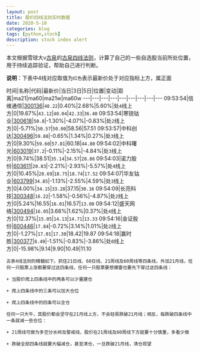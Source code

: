```yaml
---
layout: post
title: 股价四线法则实时数据
date: 2020-5-10
categories: blog
tags: [python,stock]
description: stock index alert
---
```



本文根据雪球大v[古泉](https://xueqiu.com/u/7148646888)的[古泉四线法则](https://xueqiu.com/7148646888/130498192)，计算了自己的一些自选股当前所处位置，用于持续追踪验证，帮助自己进行判断。

**说明**：下表中4线对应取值为`红色`表示最新价处于对应指标上方，属正面

时间|名称|代码|最新价|当日|3日|5日|位置|变动|距离|ma21|ma60|ma21w|ma60w
---|---|---|---|---|---|---|---|---
09:53:54|信维通信|[300136](https://xueqiu.com/S/SZ300136)|`48.22`|0.40%|2.68%|5.60%|处`4`线上方|0|19.67%|`43.12`|`40.04`|`42.33`|`36.40`
09:53:54|寒锐钴业|[300618](https://xueqiu.com/S/SZ300618)|`50.8`|-1.30%|-4.07%|-0.83%|处`2`线上方|0|-5.71%|`50.57`|`50.00`|58.56|57.51
09:53:57|中科创达|[300496](https://xueqiu.com/S/SZ300496)|`59.88`|-0.65%|1.34%|0.27%|处`3`线上方|0|9.30%|`59.60`|`57.81`|60.18|`44.80`
09:54:02|中科曙光|[603019](https://xueqiu.com/S/SH603019)|`37.2`|-0.11%|-2.15%|-4.84%|处`3`线上方|0|9.74%|38.51|`35.14`|`34.57`|`28.86`
09:54:03|诺力股份|[603611](https://xueqiu.com/S/SH603611)|`20.83`|-2.21%|-2.93%|-5.57%|处`4`线上方|0|10.45%|`20.69`|`18.75`|`18.74`|`17.52`
09:54:07|华友钴业|[603799](https://xueqiu.com/S/SH603799)|`34.85`|-1.13%|-2.55%|4.59%|处`3`线上方|0|4.00%|`34.15`|`33.28`|37.15|`30.16`
09:54:09|长亮科技|[300348](https://xueqiu.com/S/SZ300348)|`16.22`|-1.58%|-0.56%|-4.87%|处`2`线上方|0|5.24%|16.55|`16.01`|16.57|`13.08`
09:54:12|盛天网络|[300494](https://xueqiu.com/S/SZ300494)|`16.05`|3.68%|1.62%|0.37%|处`4`线上方|0|12.37%|`15.05`|`14.13`|`14.71`|`13.33`
09:54:16|金证股份|[600446](https://xueqiu.com/S/SH600446)|`17.84`|-0.72%|3.14%|1.01%|处`2`线上方|0|-1.27%|`17.01`|`17.30`|18.42|19.87
09:54:18|赢时胜|[300377](https://xueqiu.com/S/SZ300377)|`8.49`|-1.51%|-0.83%|-3.86%|处`0`线上方|0|-15.98%|9.14|9.90|10.49|11.10

```
古泉4线法则的精髓如下。抓住21日线、60日线、21周线及60周线等四条线，外加21月线，任何一只股票上涨都要穿过这四条线，任何一只股票要想爆雷也要先下穿过这四条线：

+ 当股价爬上四条线中的两条可以少量建仓

+ 爬上四条线中的三条可以加大仓位

+ 爬上四条线中的四条可以全仓

任何一只大牛，其股价都会坚守在21月线上方，不会轻易跌破21月线；相反，每跌破四条线中一条就减一些仓位：

+ 21周线可做为多空分水岭及警戒线，股价在21周线及60周线下方就要十分慎重，多看少做

+ 跌破全部四条线就要大幅减仓，甚至清仓，一旦跌破21月线，清仓观望
```